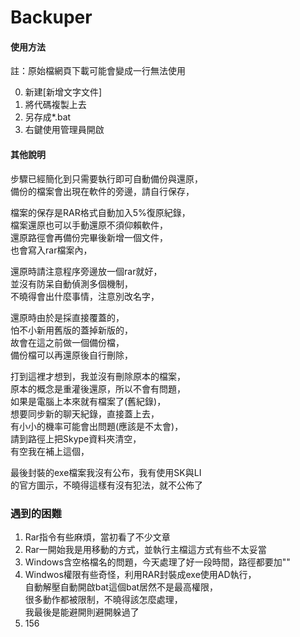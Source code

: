 # Backuper

#### 使用方法  
  
註：原始檔網頁下載可能會變成一行無法使用  
  
0. 新建\[新增文字文件\]  
1. 將代碼複製上去  
2. 另存成*.bat  
3. 右鍵使用管理員開啟  
  
  
#### 其他說明  
步驟已經簡化到只需要執行即可自動備份與還原，  
備份的檔案會出現在軟件的旁邊，請自行保存，  
  
檔案的保存是RAR格式自動加入5%復原紀錄，  
檔案還原也可以手動還原不須仰賴軟件，  
還原路徑會再備份完畢後新增一個文件，  
也會寫入rar檔案內，  

還原時請注意程序旁邊放一個rar就好，  
並沒有防呆自動偵測多個機制，  
不曉得會出什麼事情，注意別改名字，  

還原時由於是採直接覆蓋的，  
怕不小新用舊版的蓋掉新版的，  
故會在這之前做一個備份檔，  
備份檔可以再還原後自行刪除，


打到這裡才想到，我並沒有刪除原本的檔案，  
原本的概念是重灌後還原，所以不會有問題，  
如果是電腦上本來就有檔案了(舊紀錄)，  
想要同步新的聊天紀錄，直接蓋上去，  
有小小的機率可能會出問題(應該是不太會)，  
請到路徑上把Skype資料夾清空，  
有空我在補上這個，  


最後封裝的exe檔案我沒有公布，我有使用SK與LI  
的官方圖示，不曉得這樣有沒有犯法，就不公佈了  


### 遇到的困難

1. Rar指令有些麻煩，當初看了不少文章
2. Rar一開始我是用移動的方式，並執行主檔這方式有些不太妥當
3. Windows含空格檔名的問題，今天處理了好一段時間，路徑都要加""
4. Windwos權限有些奇怪，利用RAR封裝成exe使用AD執行，  
自動解壓自動開啟bat這個bat居然不是最高權限，  
很多動作都被限制，不曉得該怎麼處理，  
我最後是能避開則避開躲過了  
5. 156
